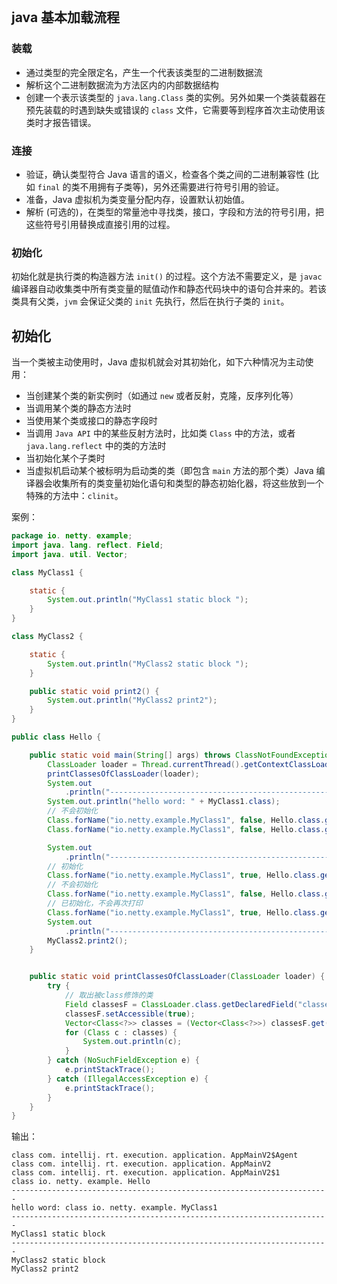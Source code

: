 
```toc

```

## java 基本加载流程

### 装载

- 通过类型的完全限定名，产生一个代表该类型的二进制数据流
- 解析这个二进制数据流为方法区内的内部数据结构
- 创建一个表示该类型的 `java.lang.Class` 类的实例。另外如果一个类装载器在预先装载的时遇到缺失或错误的 `class` 文件，它需要等到程序首次主动使用该类时才报告错误。

### 连接

- 验证，确认类型符合 Java 语言的语义，检查各个类之间的二进制兼容性 (比如 `final` 的类不用拥有子类等)，另外还需要进行符号引用的验证。
- 准备，Java 虚拟机为类变量分配内存，设置默认初始值。
- 解析 (可选的)，在类型的常量池中寻找类，接口，字段和方法的符号引用，把这些符号引用替换成直接引用的过程。
   
### 初始化

初始化就是执行类的构造器方法 `init()` 的过程。这个方法不需要定义，是 `javac` 编译器自动收集类中所有类变量的赋值动作和静态代码块中的语句合并来的。若该类具有父类，`jvm` 会保证父类的 `init` 先执行，然后在执行子类的 `init`。

## 初始化

当一个类被主动使用时，Java 虚拟机就会对其初始化，如下六种情况为主动使用：
- 当创建某个类的新实例时（如通过 `new` 或者反射，克隆，反序列化等）
- 当调用某个类的静态方法时
- 当使用某个类或接口的静态字段时
- 当调用 `Java API` 中的某些反射方法时，比如类 `Class` 中的方法，或者 `java.lang.reflect` 中的类的方法时
- 当初始化某个子类时
- 当虚拟机启动某个被标明为启动类的类（即包含 `main` 方法的那个类）Java 编译器会收集所有的类变量初始化语句和类型的静态初始化器，将这些放到一个特殊的方法中：`clinit`。 
    
    
案例：

```java
package io. netty. example;
import java. lang. reflect. Field;
import java. util. Vector;

class MyClass1 {

    static {
        System.out.println("MyClass1 static block ");
    }
}

class MyClass2 {

    static {
        System.out.println("MyClass2 static block ");
    }

    public static void print2() {
        System.out.println("MyClass2 print2");
    }
}

public class Hello {

    public static void main(String[] args) throws ClassNotFoundException {
        ClassLoader loader = Thread.currentThread().getContextClassLoader();
        printClassesOfClassLoader(loader);
        System.out
            .println("--------------------------------------------------------");
        System.out.println("hello word: " + MyClass1.class);
        // 不会初始化
        Class.forName("io.netty.example.MyClass1", false, Hello.class.getClassLoader());
        Class.forName("io.netty.example.MyClass1", false, Hello.class.getClassLoader());

        System.out
            .println("--------------------------------------------------------");
        // 初始化
        Class.forName("io.netty.example.MyClass1", true, Hello.class.getClassLoader());
        // 不会初始化
        Class.forName("io.netty.example.MyClass1", false, Hello.class.getClassLoader());
        // 已初始化，不会再次打印
        Class.forName("io.netty.example.MyClass1", true, Hello.class.getClassLoader());
        System.out
            .println("--------------------------------------------------------");
        MyClass2.print2();
    }


    public static void printClassesOfClassLoader(ClassLoader loader) {
        try {
            // 取出被class修饰的类
            Field classesF = ClassLoader.class.getDeclaredField("classes");
            classesF.setAccessible(true);
            Vector<Class<?>> classes = (Vector<Class<?>>) classesF.get(loader);
            for (Class c : classes) {
                System.out.println(c);
            }
        } catch (NoSuchFieldException e) {
            e.printStackTrace();
        } catch (IllegalAccessException e) {
            e.printStackTrace();
        }
    }
}
```

输出：

```
class com. intellij. rt. execution. application. AppMainV2$Agent
class com. intellij. rt. execution. application. AppMainV2
class com. intellij. rt. execution. application. AppMainV2$1
class io. netty. example. Hello
-----------------------------------------------------------------------
hello word: class io. netty. example. MyClass1
-----------------------------------------------------------------------
MyClass1 static block 
-----------------------------------------------------------------------
MyClass2 static block 
MyClass2 print2
```

